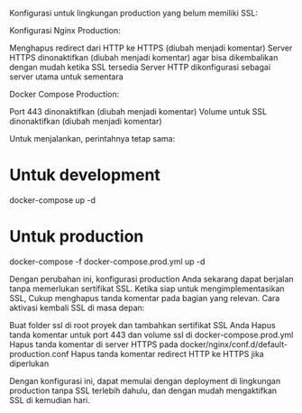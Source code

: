 Konfigurasi untuk lingkungan production yang belum memiliki SSL:

Konfigurasi Nginx Production:

Menghapus redirect dari HTTP ke HTTPS (diubah menjadi komentar)
Server HTTPS dinonaktifkan (diubah menjadi komentar) agar bisa dikembalikan dengan mudah ketika SSL tersedia
Server HTTP dikonfigurasi sebagai server utama untuk sementara


Docker Compose Production:

Port 443 dinonaktifkan (diubah menjadi komentar)
Volume untuk SSL dinonaktifkan (diubah menjadi komentar)

Untuk menjalankan, perintahnya tetap sama:
# Untuk development
docker-compose up -d

# Untuk production
docker-compose -f docker-compose.prod.yml up -d

Dengan perubahan ini, konfigurasi production Anda sekarang dapat berjalan tanpa memerlukan sertifikat SSL. Ketika siap untuk mengimplementasikan SSL, Cukup menghapus tanda komentar pada bagian yang relevan.
Cara aktivasi kembali SSL di masa depan:

Buat folder ssl di root proyek dan tambahkan sertifikat SSL Anda
Hapus tanda komentar untuk port 443 dan volume ssl di docker-compose.prod.yml
Hapus tanda komentar di server HTTPS pada docker/nginx/conf.d/default-production.conf
Hapus tanda komentar redirect HTTP ke HTTPS jika diperlukan

Dengan konfigurasi ini, dapat memulai dengan deployment di lingkungan production tanpa SSL terlebih dahulu, dan dengan mudah mengaktifkan SSL di kemudian hari.
